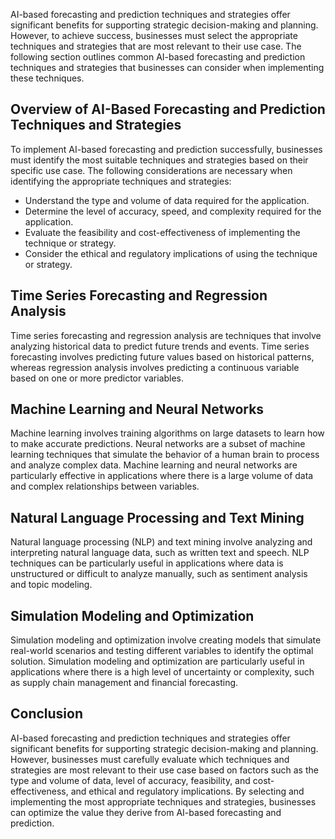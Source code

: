
AI-based forecasting and prediction techniques and strategies offer significant benefits for supporting strategic decision-making and planning. However, to achieve success, businesses must select the appropriate techniques and strategies that are most relevant to their use case. The following section outlines common AI-based forecasting and prediction techniques and strategies that businesses can consider when implementing these techniques.

Overview of AI-Based Forecasting and Prediction Techniques and Strategies
-------------------------------------------------------------------------

To implement AI-based forecasting and prediction successfully, businesses must identify the most suitable techniques and strategies based on their specific use case. The following considerations are necessary when identifying the appropriate techniques and strategies:

* Understand the type and volume of data required for the application.
* Determine the level of accuracy, speed, and complexity required for the application.
* Evaluate the feasibility and cost-effectiveness of implementing the technique or strategy.
* Consider the ethical and regulatory implications of using the technique or strategy.

Time Series Forecasting and Regression Analysis
-----------------------------------------------

Time series forecasting and regression analysis are techniques that involve analyzing historical data to predict future trends and events. Time series forecasting involves predicting future values based on historical patterns, whereas regression analysis involves predicting a continuous variable based on one or more predictor variables.

Machine Learning and Neural Networks
------------------------------------

Machine learning involves training algorithms on large datasets to learn how to make accurate predictions. Neural networks are a subset of machine learning techniques that simulate the behavior of a human brain to process and analyze complex data. Machine learning and neural networks are particularly effective in applications where there is a large volume of data and complex relationships between variables.

Natural Language Processing and Text Mining
-------------------------------------------

Natural language processing (NLP) and text mining involve analyzing and interpreting natural language data, such as written text and speech. NLP techniques can be particularly useful in applications where data is unstructured or difficult to analyze manually, such as sentiment analysis and topic modeling.

Simulation Modeling and Optimization
------------------------------------

Simulation modeling and optimization involve creating models that simulate real-world scenarios and testing different variables to identify the optimal solution. Simulation modeling and optimization are particularly useful in applications where there is a high level of uncertainty or complexity, such as supply chain management and financial forecasting.

Conclusion
----------

AI-based forecasting and prediction techniques and strategies offer significant benefits for supporting strategic decision-making and planning. However, businesses must carefully evaluate which techniques and strategies are most relevant to their use case based on factors such as the type and volume of data, level of accuracy, feasibility, and cost-effectiveness, and ethical and regulatory implications. By selecting and implementing the most appropriate techniques and strategies, businesses can optimize the value they derive from AI-based forecasting and prediction.
